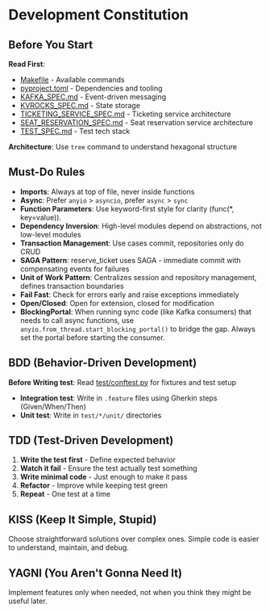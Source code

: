 # Development Constitution

## Before You Start

**Read First**:

- [Makefile](../Makefile) - Available commands
- [pyproject.toml](../pyproject.toml) - Dependencies and tooling
- [KAFKA_SPEC.md](KAFKA_SPEC.md) - Event-driven messaging
- [KVROCKS_SPEC.md](KVROCKS_SPEC.md) - State storage
- [TICKETING_SERVICE_SPEC.md](TICKETING_SERVICE_SPEC.md) - Ticketing service architecture
- [SEAT_RESERVATION_SPEC.md](SEAT_RESERVATION_SPEC.md) - Seat reservation service architecture
- [TEST_SPEC.md](TEST_SPEC.md) - Test tech stack

**Architecture**: Use `tree` command to understand hexagonal structure

## Must-Do Rules

- **Imports**: Always at top of file, never inside functions
- **Async**: Prefer `anyio` > `asyncio`, prefer `async` > `sync`
- **Function Parameters**: Use keyword-first style for clarity (func(*, key=value)).
- **Dependency Inversion**: High-level modules depend on abstractions, not low-level modules
- **Transaction Management**: Use cases commit, repositories only do CRUD
- **SAGA Pattern**: reserve_ticket uses SAGA - immediate commit with compensating events for failures
- **Unit of Work Pattern**: Centralizes session and repository management, defines transaction boundaries
- **Fail Fast**: Check for errors early and raise exceptions immediately
- **Open/Closed**: Open for extension, closed for modification
- **BlockingPortal**: When running sync code (like Kafka consumers) that needs to call async functions, use `anyio.from_thread.start_blocking_portal()` to bridge the gap. Always set the portal before starting the consumer.

## BDD (Behavior-Driven Development)

**Before Writing test**: Read [test/conftest.py](../test/conftest.py) for fixtures and test setup

- **Integration test**: Write in `.feature` files using Gherkin steps (Given/When/Then)
- **Unit test**: Write in `test/*/unit/` directories

## TDD (Test-Driven Development)

1. **Write the test first** - Define expected behavior
2. **Watch it fail** - Ensure the test actually test something
3. **Write minimal code** - Just enough to make it pass
4. **Refactor** - Improve while keeping test green
5. **Repeat** - One test at a time

## KISS (Keep It Simple, Stupid)

Choose straightforward solutions over complex ones. Simple code is easier to understand, maintain, and debug.

## YAGNI (You Aren't Gonna Need It)

Implement features only when needed, not when you think they might be useful later.
